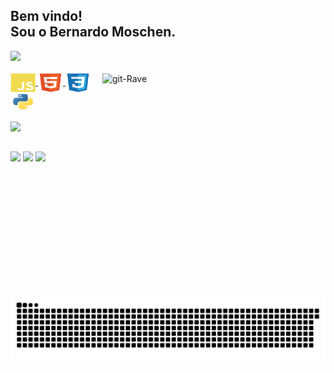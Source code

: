 ## Bem vindo!<br> Sou o Bernardo Moschen.
 <div>
  <a href="https://github.com/rafaballerini">
  <img height="180em" src="https://github-readme-stats.vercel.app/api?username=BernardoMoschen&show_icons=true&theme=gruvbox&include_all_commits=true&count_private=true"/>
<div>
<div style="display: inline_block"><br>
  <img align="center" alt="Bernardo-Js" height="30" width="40" src="https://raw.githubusercontent.com/devicons/devicon/master/icons/javascript/javascript-plain.svg">
  <!--<img align="center" alt="Bernardo-Ts" height="30" width="40" src="https://raw.githubusercontent.com/devicons/devicon/master/icons/typescript/typescript-plain.svg">
  <img align="center" alt="Bernardo-React" height="30" width="40" src="https://raw.githubusercontent.com/devicons/devicon/master/icons/react/react-original.svg"> -->
  <img align="center" alt="Bernardo-HTML" height="30" width="40" src="https://raw.githubusercontent.com/devicons/devicon/master/icons/html5/html5-original.svg">
  <img align="center" alt="Bernardo-CSS" height="30" width="40" src="https://raw.githubusercontent.com/devicons/devicon/master/icons/css3/css3-original.svg">
  <img align="right" height="357" width="357m" alt="git-Rave" src="https://octodex.github.com/images/daftpunktocat-guy.gif">
  <img align="center" alt="Bernardo-Python" height="30" width="40" src="https://raw.githubusercontent.com/devicons/devicon/master/icons/python/python-original.svg">
 <!--<img align="center" alt="Bernardo-Csharp" height="30" width="40" src="https://raw.githubusercontent.com/devicons/devicon/master/icons/csharp/csharp-original.svg"> -->
  <br><br><img height="180em" src="https://github-readme-stats.vercel.app/api/top-langs/?username=BernardoMoschen&layout=compact&langs_count=16&theme=gruvbox"/>
</div>
  
  ##
 
<div> 
  <a href="https://www.instagram.com/Bernardo_Moschen/" target="_blank"><img src="https://img.shields.io/badge/-Instagram-%23E4405F?style=for-the-badge&logo=instagram&logoColor=white" target="_blank"></a>
  <a href = "mailto: bernardomoschen.dev@gmail.com"><img src="https://img.shields.io/badge/-Gmail-%23333?style=for-the-badge&logo=gmail&logoColor=white" target="_blank"></a>
  <a href="https://www.linkedin.com/in/bernardomoschen/" target="_blank"><img src="https://img.shields.io/badge/-LinkedIn-%230077B5?style=for-the-badge&logo=linkedin&logoColor=white" target="_blank"></a>

 
  ![Snake animation](https://github.com/BernardoMoschen/BernardoMoschen/blob/output/github-contribution-grid-snake.svg)
 
</div>
